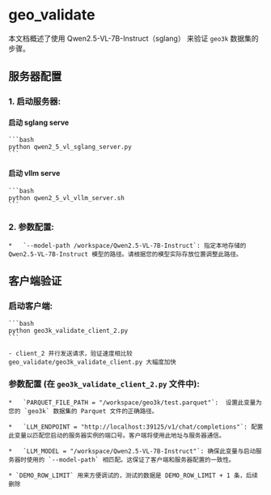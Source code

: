# geo_validate

本文档概述了使用 Qwen2.5-VL-7B-Instruct（sglang） 来验证 `geo3k` 数据集的步骤。

## 服务器配置

### 1.  **启动服务器:**

#### **启动 sglang serve**
    ```bash
    python qwen2_5_vl_sglang_server.py
    ```

#### **启动 vllm serve**
    ```bash
    python qwen2_5_vl_vllm_server.sh
    ```

### 2.  **参数配置:**

    *   `--model-path /workspace/Qwen2.5-VL-7B-Instruct`: 指定本地存储的 Qwen2.5-VL-7B-Instruct 模型的路径。请根据您的模型实际存放位置调整此路径。


## 客户端验证

###  **启动客户端:**

    ```bash
    python geo3k_validate_client_2.py
    ```

    - client_2 并行发送请求，验证速度相比较 geo_validate/geo3k_validate_client.py 大幅度加快


###  **参数配置 (在 `geo3k_validate_client_2.py` 文件中):**

    *   `PARQUET_FILE_PATH = "/workspace/geo3k/test.parquet"`:  设置此变量为您的 `geo3k` 数据集的 Parquet 文件的正确路径。

    *   `LLM_ENDPOINT = "http://localhost:39125/v1/chat/completions"`: 配置此变量以匹配您启动的服务器实例的端口号。客户端将使用此地址与服务器通信。

    *   `LLM_MODEL = "/workspace/Qwen2.5-VL-7B-Instruct"`: 确保此变量与启动服务器时使用的 `--model-path` 相匹配。这保证了客户端和服务器配置的一致性。

    * `DEMO_ROW_LIMIT` 用来方便调试的，测试的数据是 DEMO_ROW_LIMIT + 1 条，后续删除


